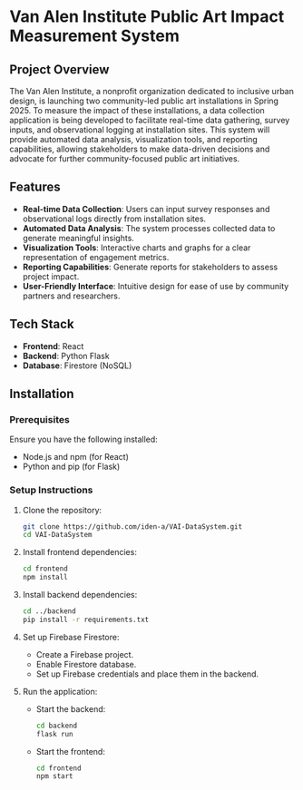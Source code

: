 # Van Alen Institute Public Art Impact Measurement System

## Project Overview
The Van Alen Institute, a nonprofit organization dedicated to inclusive urban design, is launching two community-led public art installations in Spring 2025. To measure the impact of these installations, a data collection application is being developed to facilitate real-time data gathering, survey inputs, and observational logging at installation sites. This system will provide automated data analysis, visualization tools, and reporting capabilities, allowing stakeholders to make data-driven decisions and advocate for further community-focused public art initiatives.

## Features
- **Real-time Data Collection**: Users can input survey responses and observational logs directly from installation sites.
- **Automated Data Analysis**: The system processes collected data to generate meaningful insights.
- **Visualization Tools**: Interactive charts and graphs for a clear representation of engagement metrics.
- **Reporting Capabilities**: Generate reports for stakeholders to assess project impact.
- **User-Friendly Interface**: Intuitive design for ease of use by community partners and researchers.

## Tech Stack
- **Frontend**: React
- **Backend**: Python Flask
- **Database**: Firestore (NoSQL)

## Installation
### Prerequisites
Ensure you have the following installed:
- Node.js and npm (for React)
- Python and pip (for Flask)

### Setup Instructions
1. Clone the repository:
   ```sh
   git clone https://github.com/iden-a/VAI-DataSystem.git
   cd VAI-DataSystem
   ```
2. Install frontend dependencies:
   ```sh
   cd frontend
   npm install
   ```
3. Install backend dependencies:
   ```sh
   cd ../backend
   pip install -r requirements.txt
   ```
4. Set up Firebase Firestore:
   - Create a Firebase project.
   - Enable Firestore database.
   - Set up Firebase credentials and place them in the backend.

5. Run the application:
   - Start the backend:
     ```sh
     cd backend
     flask run
     ```
   - Start the frontend:
     ```sh
     cd frontend
     npm start
     ```

